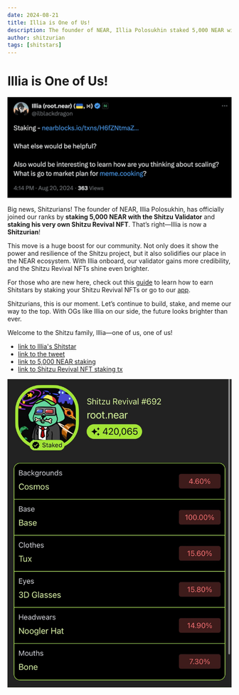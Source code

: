 ```yaml
---
date: 2024-08-21
title: Illia is One of Us!
description: The founder of NEAR, Illia Polosukhin staked 5,000 NEAR with the Shitzu Validator and staked Shitzu Revival NFT. That’s right—Illia is now a Shitzurian!
author: shitzurian
tags: [shitstars]
---
```


# Illia is One of Us!

![tweet](./tweet.png)

Big news, Shitzurians! The founder of NEAR, Illia Polosukhin, has officially joined our ranks by **staking 5,000 NEAR with the Shitzu Validator** and **staking his very own Shitzu Revival NFT**. That’s right—Illia is now a **Shitzurian**!

This move is a huge boost for our community. Not only does it show the power and resilience of the Shitzu project, but it also solidifies our place in the NEAR ecosystem. With Illia onboard, our validator gains more credibility, and the Shitzu Revival NFTs shine even brighter.

For those who are new here, check out this [guide](/blogs/2024-07-07-shitstar2/) to learn how to earn Shitstars by staking your Shitzu Revival NFTs or go to our [app](https://app.shitzuapes.xyz/shitstars).

Shitzurians, this is our moment. Let’s continue to build, stake, and meme our way to the top. With OGs like Illia on our side, the future looks brighter than ever.

Welcome to the Shitzu family, Illia—one of us, one of us!

- [link to Illia's Shitstar](https://app.shitzuapes.xyz/shitstars/692)
- [link to the tweet](https://x.com/ilblackdragon/status/1825823627402481937)
- [link to 5,000 NEAR staking](https://nearblocks.io/txns/H6fZNtmaZ4No9sifUTKsrwSosJ6W95MBaEbSgp9cMSLy)
- [link to Shitzu Revival NFT staking tx](https://nearblocks.io/txns/BDi1fyk8xHp5aZq7k2kaEojmmeitqiPtnaq4FMBkn7oz)

![Illia is One of Us!](./thumbnail.png)
